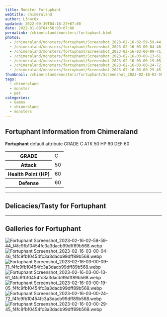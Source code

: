 ```yaml
---
title: Monster Fortuphant
webtitle: chimeraland
author: L3n4r0x
updated: 2022-09-30T04:18:27+07:00
date: 2022-01-08T04:56:03+07:00
permalink: /chimeraland/monsters/fortuphant.html
photos:
  - /chimeraland/monsters/fortuphant/Screenshot_2023-02-16-02-59-59-44_f4fc9fb10454fc3a3dacb99dff89b568.webp
  - /chimeraland/monsters/fortuphant/Screenshot_2023-02-16-03-00-04-46_f4fc9fb10454fc3a3dacb99dff89b568.webp
  - /chimeraland/monsters/fortuphant/Screenshot_2023-02-16-03-00-09-71_f4fc9fb10454fc3a3dacb99dff89b568.webp
  - /chimeraland/monsters/fortuphant/Screenshot_2023-02-16-03-00-13-61_f4fc9fb10454fc3a3dacb99dff89b568.webp
  - /chimeraland/monsters/fortuphant/Screenshot_2023-02-16-03-00-19-05_f4fc9fb10454fc3a3dacb99dff89b568.webp
  - /chimeraland/monsters/fortuphant/Screenshot_2023-02-16-03-00-24-72_f4fc9fb10454fc3a3dacb99dff89b568.webp
  - /chimeraland/monsters/fortuphant/Screenshot_2023-02-16-03-00-29-45_f4fc9fb10454fc3a3dacb99dff89b568.webp
thumbnail: /chimeraland/monsters/fortuphant/Screenshot_2023-02-16-02-59-59-44_f4fc9fb10454fc3a3dacb99dff89b568.webp
tags:
  - chimeraland
  - monster
  - pet
categories:
  - Games
  - chimeraland
  - monsters
---
```


<section id="bootstrap-wrapper"><link rel="stylesheet" href="https://rawcdn.githack.com/dimaslanjaka/Web-Manajemen/0c3b5aa1813bd4abcd2c11bf3e37928b15c28664/css/bootstrap-5-3-0-alpha3-wrapper.css"/><h2 id="attribute">Fortuphant Information from Chimeraland</h2><p><b>Fortuphant</b> default attribute GRADE C ATK 50 HP 60 DEF 60<table><tr><th>GRADE</th><td>C</td></tr><tr><th>Attack</th><td>50</td></tr><tr><th>Health Point (HP)</th><td>60</td></tr><tr><th>Defense</th><td>60</td></tr></table></p><hr/><h2 id="delicacies">Delicacies/Tasty for Fortuphant</h2><div class="bg-dark text-light"></div><hr/><div id="gallery"><h2>Galleries for Fortuphant</h2><div class="row"><div class="col-lg-6 col-12"><img src="/chimeraland/monsters/fortuphant/Screenshot_2023-02-16-02-59-59-44_f4fc9fb10454fc3a3dacb99dff89b568.webp" alt="Fortuphant Screenshot_2023-02-16-02-59-59-44_f4fc9fb10454fc3a3dacb99dff89b568.webp"/></div><div class="col-lg-6 col-12"><img src="/chimeraland/monsters/fortuphant/Screenshot_2023-02-16-03-00-04-46_f4fc9fb10454fc3a3dacb99dff89b568.webp" alt="Fortuphant Screenshot_2023-02-16-03-00-04-46_f4fc9fb10454fc3a3dacb99dff89b568.webp"/></div><div class="col-lg-6 col-12"><img src="/chimeraland/monsters/fortuphant/Screenshot_2023-02-16-03-00-09-71_f4fc9fb10454fc3a3dacb99dff89b568.webp" alt="Fortuphant Screenshot_2023-02-16-03-00-09-71_f4fc9fb10454fc3a3dacb99dff89b568.webp"/></div><div class="col-lg-6 col-12"><img src="/chimeraland/monsters/fortuphant/Screenshot_2023-02-16-03-00-13-61_f4fc9fb10454fc3a3dacb99dff89b568.webp" alt="Fortuphant Screenshot_2023-02-16-03-00-13-61_f4fc9fb10454fc3a3dacb99dff89b568.webp"/></div><div class="col-lg-6 col-12"><img src="/chimeraland/monsters/fortuphant/Screenshot_2023-02-16-03-00-19-05_f4fc9fb10454fc3a3dacb99dff89b568.webp" alt="Fortuphant Screenshot_2023-02-16-03-00-19-05_f4fc9fb10454fc3a3dacb99dff89b568.webp"/></div><div class="col-lg-6 col-12"><img src="/chimeraland/monsters/fortuphant/Screenshot_2023-02-16-03-00-24-72_f4fc9fb10454fc3a3dacb99dff89b568.webp" alt="Fortuphant Screenshot_2023-02-16-03-00-24-72_f4fc9fb10454fc3a3dacb99dff89b568.webp"/></div><div class="col-lg-6 col-12"><img src="/chimeraland/monsters/fortuphant/Screenshot_2023-02-16-03-00-29-45_f4fc9fb10454fc3a3dacb99dff89b568.webp" alt="Fortuphant Screenshot_2023-02-16-03-00-29-45_f4fc9fb10454fc3a3dacb99dff89b568.webp"/></div></div></div></section>